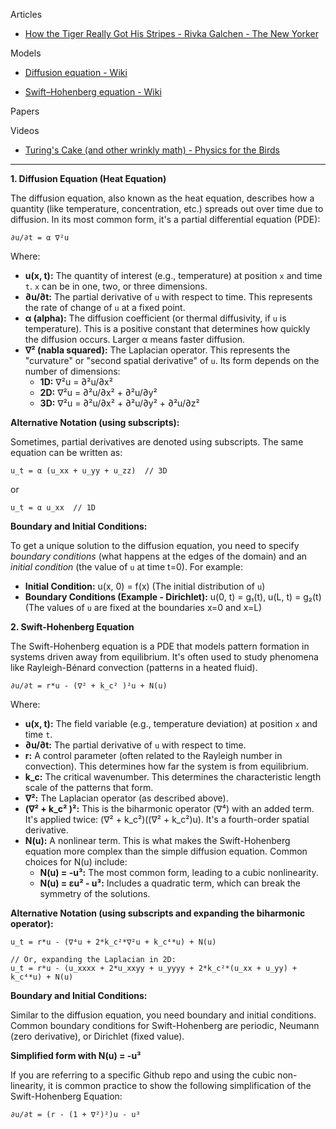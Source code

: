 Articles
* [How the Tiger Really Got His Stripes - Rivka Galchen - The New Yorker](https://www.newyorker.com/science/elements/how-the-tiger-really-got-his-stripes)

Models
* [Diffusion equation - Wiki](https://en.wikipedia.org/wiki/Diffusion_equation)
  
* [Swift–Hohenberg equation - Wiki](https://en.wikipedia.org/wiki/Swift–Hohenberg_equation)

Papers

Videos
* [Turing's Cake (and other wrinkly math) - Physics for the Birds](https://youtu.be/icQ_BTtNGEo?si=fSh-SmWKEw19m7je)

- - - -

**1. Diffusion Equation (Heat Equation)**

The diffusion equation, also known as the heat equation, describes how a quantity (like temperature, concentration, etc.) spreads out over time due to diffusion. In its most common form, it's a partial differential equation (PDE):

```
∂u/∂t = α ∇²u
```

Where:

*   **u(x, t):**  The quantity of interest (e.g., temperature) at position `x` and time `t`.  `x` can be in one, two, or three dimensions.
*   **∂u/∂t:** The partial derivative of `u` with respect to time. This represents the rate of change of `u` at a fixed point.
*   **α (alpha):** The diffusion coefficient (or thermal diffusivity, if `u` is temperature). This is a positive constant that determines how quickly the diffusion occurs.  Larger α means faster diffusion.
*   **∇² (nabla squared):** The Laplacian operator.  This represents the "curvature" or "second spatial derivative" of `u`.  Its form depends on the number of dimensions:
    *   **1D:** ∇²u = ∂²u/∂x²
    *   **2D:** ∇²u = ∂²u/∂x² + ∂²u/∂y²
    *   **3D:** ∇²u = ∂²u/∂x² + ∂²u/∂y² + ∂²u/∂z²

**Alternative Notation (using subscripts):**

Sometimes, partial derivatives are denoted using subscripts.  The same equation can be written as:

```
u_t = α (u_xx + u_yy + u_zz)  // 3D
```

or

```
u_t = α u_xx  // 1D
```

**Boundary and Initial Conditions:**

To get a unique solution to the diffusion equation, you need to specify *boundary conditions* (what happens at the edges of the domain) and an *initial condition* (the value of `u` at time t=0). For example:

*   **Initial Condition:** u(x, 0) = f(x)  (The initial distribution of `u`)
*   **Boundary Conditions (Example - Dirichlet):** u(0, t) = g₁(t),  u(L, t) = g₂(t) (The values of `u` are fixed at the boundaries x=0 and x=L)

**2. Swift-Hohenberg Equation**

The Swift-Hohenberg equation is a PDE that models pattern formation in systems driven away from equilibrium.  It's often used to study phenomena like Rayleigh-Bénard convection (patterns in a heated fluid).

```
∂u/∂t = r*u - (∇² + k_c² )²u + N(u)
```

Where:

*   **u(x, t):** The field variable (e.g., temperature deviation) at position `x` and time `t`.
*   **∂u/∂t:** The partial derivative of `u` with respect to time.
*   **r:** A control parameter (often related to the Rayleigh number in convection). This determines how far the system is from equilibrium.
*   **k_c:** The critical wavenumber. This determines the characteristic length scale of the patterns that form.
*   **∇²:** The Laplacian operator (as described above).
*   **(∇² + k_c² )²:**  This is the biharmonic operator (∇⁴) with an added term. It's applied twice:  (∇² + k_c²)((∇² + k_c²)u). It's a fourth-order spatial derivative.
* **N(u):** A nonlinear term.  This is what makes the Swift-Hohenberg equation more complex than the simple diffusion equation. Common choices for N(u) include:
    *   **N(u) = -u³:**  The most common form, leading to a cubic nonlinearity.
    *   **N(u) = εu² - u³:**  Includes a quadratic term, which can break the symmetry of the solutions.

**Alternative Notation (using subscripts and expanding the biharmonic operator):**

```
u_t = r*u - (∇⁴u + 2*k_c²*∇²u + k_c⁴*u) + N(u)

// Or, expanding the Laplacian in 2D:
u_t = r*u - (u_xxxx + 2*u_xxyy + u_yyyy + 2*k_c²*(u_xx + u_yy) + k_c⁴*u) + N(u)
```

**Boundary and Initial Conditions:**

Similar to the diffusion equation, you need boundary and initial conditions. Common boundary conditions for Swift-Hohenberg are periodic, Neumann (zero derivative), or Dirichlet (fixed value).

**Simplified form with N(u) = -u³**

If you are referring to a specific Github repo and using the cubic non-linearity, it is common practice to show the following simplification of the Swift-Hohenberg Equation:

```
∂u/∂t = (r - (1 + ∇²)²)u - u³
```

